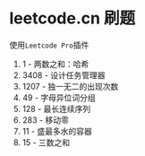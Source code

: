 # leetcode.cn 刷题

使用`Leetcode Pro`插件

1. 1 - 两数之和：哈希
2. 3408 - 设计任务管理器
3. 1207 - 独一无二的出现次数
4. 49 - 字母异位词分组
5. 128 - 最长连续序列
6. 283 - 移动零
7. 11 - 盛最多水的容器
8. 15 - 三数之和
